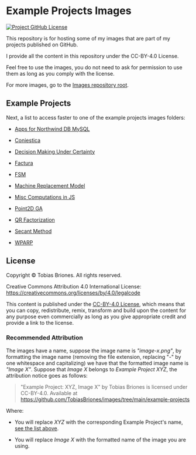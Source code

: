 # Example Projects Images

[![Project GitHub License](https://img.shields.io/github/license/TobiasBriones/images.svg?style=flat-square)](https://github.com/TobiasBriones/images/blob/main/LICENSE)

This repository is for hosting some of my images that are part of my projects published on GitHub.

I provide all the content in this repository under the CC-BY-4.0 License.

Feel free to use the images, you do not need to ask for permission to use them as long as you comply
with the license.

For more images, go to the [Images repository root](https://github.com/TobiasBriones/images).

## Example Projects

Next, a list to access faster to one of the example projects images folders:

- [Apps for Northwind DB MySQL](https://github.com/TobiasBriones/images/tree/main/example-projects/example.dev.fullstack.apps-for-northwinddb-mysql)

- [Coniestica](https://github.com/TobiasBriones/images/tree/main/example-projects/example.programming.web.coniestica)

- [Decision Making Under Certainty](https://github.com/TobiasBriones/images/tree/main/example-projects/example.math.or.ahp.web.decision-making-under-certainty)

- [Factura](https://github.com/TobiasBriones/images/tree/main/example-projects/example.programming.java.factura)

- [FSM](https://github.com/TobiasBriones/images/tree/main/example-projects/example.math.computation.model.cpp.fsm)

- [Machine Replacement Model](https://github.com/TobiasBriones/images/tree/main/example-projects/example.math.or.model.web.machine-replacement)

- [Misc Computations in JS](https://github.com/TobiasBriones/images/tree/main/example-projects/example.math.computation.js.misc-computations-in-js)

- [Point2D GA](https://github.com/TobiasBriones/images/tree/main/example-projects/example.cs.optimization.algorithm.web.point2d-ga)

- [QR Factorization](https://github.com/TobiasBriones/images/tree/main/example-projects/example.math.linear-algebra.web.qr-factorization)

- [Secant Method](https://github.com/TobiasBriones/images/tree/main/example-projects/example.math.numerical.polynomial.cpp.secant-method)

- [WPARP](https://github.com/TobiasBriones/images/tree/main/example-projects/example.programming.tool.php.wparp)

## License

Copyright © Tobias Briones. All rights reserved.

Creative Commons Attribution 4.0 International
License: https://creativecommons.org/licenses/by/4.0/legalcode

This content is published under
the [CC-BY-4.0 License](https://creativecommons.org/licenses/by/4.0/), which means that you can
copy, redistribute, remix, transform and build upon the content for any purpose even commercially as
long as you give appropriate credit and provide a link to the license.

### Recommended Attribution

The images have a name, suppose the image name is _"image-x.png"_, by formatting the image name
(removing the file extension, replacing "-" by one whitespace and capitalizing) we have that the
formatted image name is _"Image X"_. Suppose that _Image X_ belongs to _Example Project XYZ_, the
attribution notice goes as follows:

> "Example Project: XYZ, Image X" by Tobias Briones is licensed under CC-BY-4.0. Available at
> https://github.com/TobiasBriones/images/tree/main/example-projects

Where:

- You will replace _XYZ_ with the corresponding Example Project's name, 
  [see the list above](https://github.com/TobiasBriones/images/blob/main/example-projects/README.md#example-projects).

- You will replace _Image X_ with the formatted name of the image you are using.
